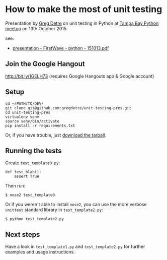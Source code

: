 # How to make the most of unit testing 

Presentation by [Greg Detre](http://blog.gregdetre.co.uk/) on unit testing in Python at [Tampa Bay Python meetup](http://www.meetup.com/python-178/events/225328442/) on 13th October 2015.

see:

- [presentation - FirstWave - python - 151013.pdf](https://github.com/gregdetre/unit-testing-pres/blob/master/presentation%20-%20FirstWave%20-%20python%20-%20151013.pdf)


## Join the Google Hangout

http://bit.ly/1GELH73
(requires Google Hangouts app & Google account)


## Setup

    cd ~/PATH/TO/DEV/
    git clone git@github.com:gregdetre/unit-testing-pres.git
    cd unit-testing-pres
    virtualenv venv
    source venv/bin/activate
    pip install -r requirements.txt

Or, if you have trouble, just [download the tarball](https://github.com/gregdetre/unit-testing-pres/archive/master.zip).


## Running the tests

Create `test_template0.py`:

    def test_blah():
        assert True

Then run:

    $ nose2 test_template0

Or if you weren't able to install `nose2`, you can use the more verbose `unittest` standard library in `test_template2.py`:

    $ python test_template2.py


## Next steps

Have a look in `test_template1.py` and `test_template2.py` for further examples and usage instructions.
